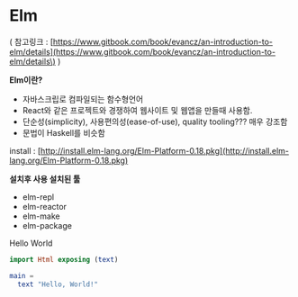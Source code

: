 # Elm

\( 참고링크 : [https://www.gitbook.com/book/evancz/an-introduction-to-elm/details](https://www.gitbook.com/book/evancz/an-introduction-to-elm/details\) \)

**Elm이란?**

* 자바스크립로 컴파일되는 함수형언어 
* React와 같은 프로젝트와 경쟁하여 웹사이트 및 웹앱을 만들때 사용함.
* 단순성\(simplicity\), 사용편의성\(ease-of-use\), quality tooling??? 매우 강조함 
* 문법이 Haskell를 비슷함

install : [http://install.elm-lang.org/Elm-Platform-0.18.pkg](http://install.elm-lang.org/Elm-Platform-0.18.pkg)



**설치후 사용 설치된 툴**

* elm-repl
* elm-reactor
* elm-make
* elm-package

Hello World

```elm
import Html exposing (text)

main =
  text "Hello, World!"
```




